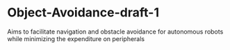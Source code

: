 # Object-Avoidance-draft-1
Aims to facilitate navigation and obstacle avoidance for autonomous robots while minimizing the expenditure on peripherals
